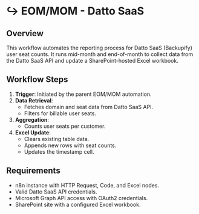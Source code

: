# ↪️ EOM/MOM - Datto SaaS

## Overview
This workflow automates the reporting process for Datto SaaS (Backupify) user seat counts. It runs mid-month and end-of-month to collect data from the Datto SaaS API and update a SharePoint-hosted Excel workbook.

## Workflow Steps
1. **Trigger**: Initiated by the parent EOM/MOM automation.
2. **Data Retrieval**:
   - Fetches domain and seat data from Datto SaaS API.
   - Filters for billable user seats.
3. **Aggregation**:
   - Counts user seats per customer.
4. **Excel Update**:
   - Clears existing table data.
   - Appends new rows with seat counts.
   - Updates the timestamp cell.

## Requirements
- n8n instance with HTTP Request, Code, and Excel nodes.
- Valid Datto SaaS API credentials.
- Microsoft Graph API access with OAuth2 credentials.
- SharePoint site with a configured Excel workbook.
